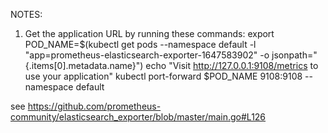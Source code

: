 NOTES:
1. Get the application URL by running these commands:
  export POD_NAME=$(kubectl get pods --namespace default -l "app=prometheus-elasticsearch-exporter-1647583902" -o jsonpath="{.items[0].metadata.name}")
  echo "Visit http://127.0.0.1:9108/metrics to use your application"
  kubectl port-forward $POD_NAME 9108:9108 --namespace default


see https://github.com/prometheus-community/elasticsearch_exporter/blob/master/main.go#L126